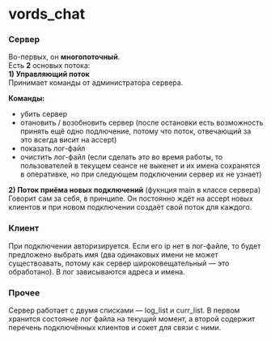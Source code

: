 # vords_chat

### Сервер
Во-первых, он __многопоточный__.   
Есть __2__ основых потока:  
__1) Управляющий поток__  
Принимает команды от администратора сервера.  

__Команды:__  
  * убить сервер  
  * отановить / возобновить сервер (после остановки есть возможность принять ещё одно подлючение, потому что поток, отвечающий за это всегда висит на accept)
  * показать лог-файл  
  * очистить лог-файл (если сделать это во время работы, то пользователей в текущем сеансе не выкенет и их имена сохранятся в оперативке, но при следующем подключении сервер их не узнает)  

__2) Поток приёма новых подключений__ (фукнция main в классе сервера)  
  Говорит сам за себя, в принципе. Он постоянно ждёт на accept новых клиентов и при новом подключении создаёт свой поток для каждого.

### Клиент
При подключении авторизируется. Если его ip нет в лог-файле, то будет предложено выбрать имя (два одинаковых имени не может существоавать, потому как сервер широковещательный — это обработано). В лог зависываются адреса и имена.

### Прочее
Сервер работает с двумя списками — log_list и curr_list. В первом хранится состояние лог файла на текущий момент, а второй содержит перечень подключённых клиентов и сокет для связи с ними.
